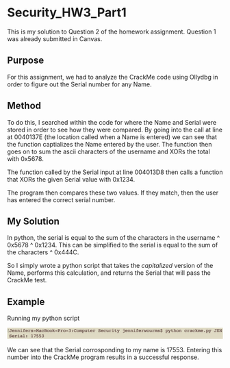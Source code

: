 # Security_HW3_Part1

This is my solution to Question 2 of the homework assignment. Question 1 was already submitted in Canvas.

## Purpose
For this assignment, we had to analyze the CrackMe code using Ollydbg in order to figure out the Serial number for any Name.

## Method
To do this, I searched within the code for where the Name and Serial were stored in order to see how they were compared. By going into the call at line at 0040137E (the location called when a Name is entered) we can see that the function captializes the Name entered by the user. The function then goes on to sum the ascii characters of the username and XORs the total with 0x5678.

The function called by the Serial input at line 004013D8 then calls a function that XORs the given Serial value with 0x1234. 

The program then compares these two values. If they match, then the user has entered the correct serial number.

## My Solution
In python, the serial is equal to the sum of the characters in the username ^ 0x5678 ^ 0x1234. This can be simplified to the serial is equal to the sum of the characters ^ 0x444C. 

So I simply wrote a python script that takes the *capitalized* version of the Name, performs this calculation, and returns the Serial that will pass the CrackMe test.

## Example
Running my python script

![Python_script_run_example](https://github.com/jkwourms/Security_HW3_Part1/blob/master/run_python_example.jpg)

We can see that the Serial corrosponding to my name is 17553. Entering this number into the CrackMe program results in a successful response.

